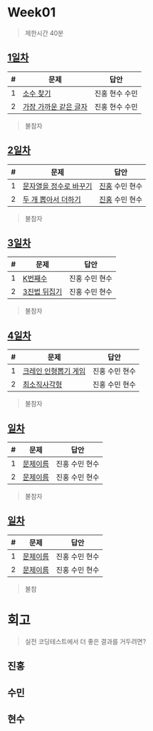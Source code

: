 # Week01

> 제한시간 40분

## [1일차](Day1)

| #   | 문제                                                                                      | 답안           |
| --- | ----------------------------------------------------------------------------------------- | -------------- |
| 1   | [소수 찾기](https://school.programmers.co.kr/learn/courses/30/lessons/12921)              | 진홍 현수 수민 |
| 2   | [가장 가까운 같은 글자](https://school.programmers.co.kr/learn/courses/30/lessons/142086) | 진홍 현수 수민 |

> 불참자
>
> <!-- 이름: 사유 -->

## [2일차](Day2)

| #   | 문제                                                                                      | 답안                           |
| --- | ----------------------------------------------------------------------------------------- | ------------------------------ |
| 1   | [문자열을 정수로 바꾸기](https://school.programmers.co.kr/learn/courses/30/lessons/12925) | [진홍](Day2/kjh1.kt) 수민 현수 |
| 2   | [두 개 뽑아서 더하기](https://school.programmers.co.kr/learn/courses/30/lessons/68644)    | [진홍](Day2/kjh2.kt) 수민 현수 |

> 불참자
>
> <!-- 이름: 사유 -->

## [3일차](Day3)

| #   | 문제                 | 답안           |
| --- | -------------------- | -------------- |
| 1   | [K번째수](https://school.programmers.co.kr/learn/courses/30/lessons/42748) | 진홍 수민 현수 |
| 2   | [3진법 뒤집기](https://school.programmers.co.kr/learn/courses/30/lessons/68935) | 진홍 수민 현수 |

> 불참자
>
> <!-- 이름: 사유 -->

## [4일차](Day4)

| #   | 문제                 | 답안           |
| --- | -------------------- | -------------- |
| 1   | [크레인 인형뽑기 게임](https://school.programmers.co.kr/learn/courses/30/lessons/64061) | 진홍 수민 현수 |
| 2   | [최소직사각형](https://school.programmers.co.kr/learn/courses/30/lessons/86491) | 진홍 수민 현수 |

> 불참자
>
> <!-- 이름: 사유 -->

## [일차](Day)

| #   | 문제                 | 답안           |
| --- | -------------------- | -------------- |
| 1   | [문제이름](문제링크) | 진홍 수민 현수 |
| 2   | [문제이름](문제링크) | 진홍 수민 현수 |

> 불참자
>
> <!-- 이름: 사유 -->

## [일차](Day)

| #   | 문제                 | 답안           |
| --- | -------------------- | -------------- |
| 1   | [문제이름](문제링크) | 진홍 수민 현수 |
| 2   | [문제이름](문제링크) | 진홍 수민 현수 |

> 불참
>
> <!-- 이름: 사유 -->

# 회고

> 실전 코딩테스트에서 더 좋은 결과를 거두려면?

## 진홍

## 수민

## 현수
